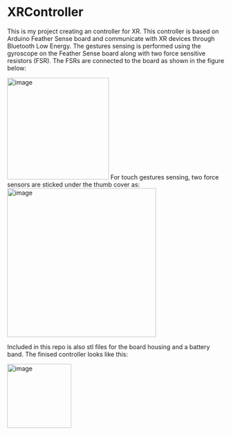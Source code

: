 # XRController
This is my project creating an controller for XR. This controller is based on Arduino Feather Sense board and communicate with XR devices through Bluetooth Low Energy. The gestures sensing is performed using the gyroscope on the Feather Sense board along with two force sensitive resistors (FSR).
The FSRs are connected to the board as shown in the figure below:

<img width="235" alt="image" src="https://user-images.githubusercontent.com/46408299/156712826-30667416-a2e1-487a-ac8d-0a8cbdf79efd.png">
For touch gestures sensing, two force sensors are sticked under the thumb cover as:

<img width="344" alt="image" src="https://user-images.githubusercontent.com/46408299/156714031-19952c49-27d5-4527-9260-3ee8c1d6e186.png">

Included in this repo is also stl files for the board housing and a battery band. The finised controller looks like this:

<img width="148" alt="image" src="https://user-images.githubusercontent.com/46408299/156713673-0c20f15e-1ad7-44f6-b54b-0e785788ca88.png">


